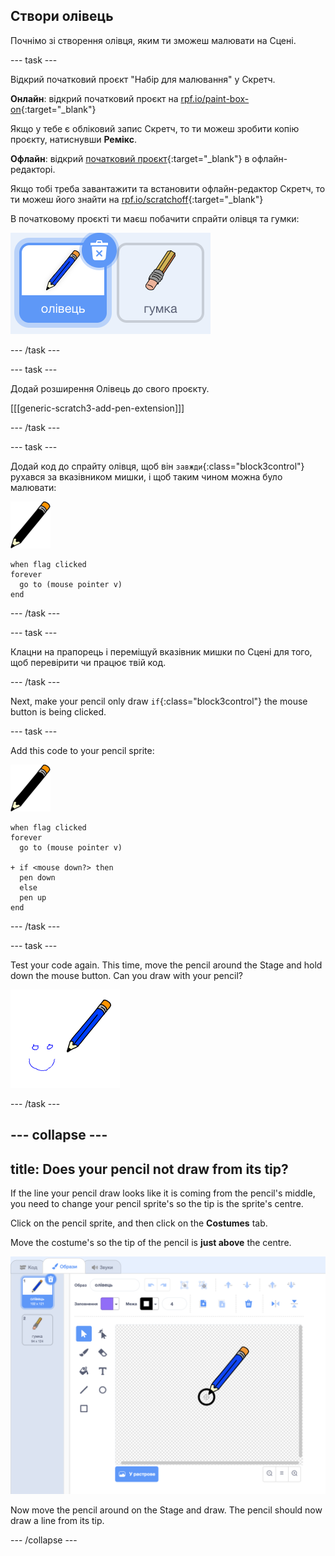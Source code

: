 ## Створи олівець

Почнімо зі створення олівця, яким ти зможеш малювати на Сцені.

\--- task \---

Відкрий початковий проєкт "Набір для малювання" у Скретч.

**Онлайн**: відкрий початковий проєкт на [rpf.io/paint-box-on](http://rpf.io/paint-box-on){:target="_blank"}

Якщо у тебе є обліковий запис Скретч, то ти можеш зробити копію проєкту, натиснувши **Ремікс**.

**Офлайн**: відкрий [початковий проєкт](http://rpf.io/p/en/paint-box-go){:target="_blank"} в офлайн-редакторі.

Якщо тобі треба завантажити та встановити офлайн-редактор Скретч, то ти можеш його знайти на [rpf.io/scratchoff](http://rpf.io/scratchoff){:target="_blank"}

В початковому проєкті ти маєш побачити спрайти олівця та гумки:

![screenshot](images/paint-starter.png)

\--- /task \---

\--- task \---

Додай розширення Олівець до свого проєкту.

[[[generic-scratch3-add-pen-extension]]]

\--- /task \---

\--- task \---

Додай код до спрайту олівця, щоб він `завжди`{:class="block3control"} рухався за вказівником мишки, і щоб таким чином можна було малювати:

![pencil](images/pencil.png)

```blocks3
when flag clicked
forever
  go to (mouse pointer v)
end
```

\--- /task \---

\--- task \---

Клацни на прапорець і переміщуй вказівник мишки по Сцені для того, щоб перевірити чи працює твій код.

\--- /task \---

Next, make your pencil only draw `if`{:class="block3control"} the mouse button is being clicked.

\--- task \---

Add this code to your pencil sprite:

![pencil](images/pencil.png)

```blocks3
when flag clicked
forever
  go to (mouse pointer v)

+ if <mouse down?> then
  pen down
  else
  pen up
end
```

\--- /task \---

\--- task \---

Test your code again. This time, move the pencil around the Stage and hold down the mouse button. Can you draw with your pencil?

![screenshot](images/paint-draw.png)

\--- /task \---

## \--- collapse \---

## title: Does your pencil not draw from its tip?

If the line your pencil draw looks like it is coming from the pencil's middle, you need to change your pencil sprite's so the tip is the sprite's centre.

Click on the pencil sprite, and then click on the **Costumes** tab.

Move the costume's so the tip of the pencil is **just above** the centre.

![Costume center](images/costume-center-annotated.png)

Now move the pencil around on the Stage and draw. The pencil should now draw a line from its tip.

\--- /collapse \---
